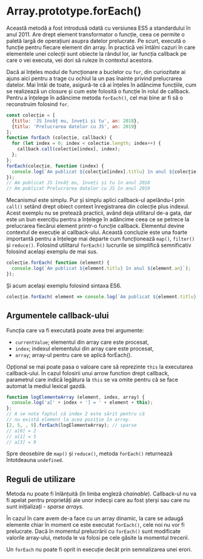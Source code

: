 # Array.prototype.forEach()

Această metodă a fost introdusă odată cu versiunea ES5 a standardului în anul 2011. Are drept element transformator o funcție, ceea ce permite o paletă largă de operațiuni asupra datelor prelucrate. Pe scurt, execută o funcție pentru fiecare element din array.
În practică vei întâlni cazuri în care elementele unei colecții sunt obiecte la rândul lor, iar funcția callback pe care o vei executa, vei dori să ruleze în contextul acestora.

Dacă ai înțeles modul de funcționare a buclelor cu `for`, din curiozitate ai ajuns aici pentru a trage cu ochiul la un pas înainte privind prelucrarea datelor. Mai întâi de toate, asigură-te că ai înțeles în adâncime funcțiile, cum se realizează un closure și cum este folosită o funcție în rolul de callback. Pentru a înțelege în adâncime metoda `forEach()`, cel mai bine ar fi să o reconstruim folosind `for`.

```javascript
const colecție = [
  {titlu: 'JS învăț eu, înveți și tu', an: 2018},
  {titlu: 'Prelucrarea datelor cu JS', an: 2019}
];
function forEach (colectie, callback) {
  for (let index = 0; index < colectie.length; index++) {
    callback.call(colectie[index], index);
  };
};
forEach(colecție, function (index) {
  console.log(`Am publicat ${colecție[index].titlu} în anul ${colecție[index].an}`);
});
// Am publicat JS învăț eu, înveți și tu în anul 2018
// Am publicat Prelucrarea datelor cu JS în anul 2019
```

Mecanismul este simplu. Pur și simplu aplici callback-ul apelându-l prin `call()` setând drept obiect context înregistrarea din colecție plus indexul. Acest exemplu nu se pretează practicii, având deja utilitarul de-a gata, dar este un bun exercițiu pentru a înțelege în adâncime ceea ce se petrece la prelucrarea fiecărui element printr-o funcție callback. Elementul devine contextul de execuție al callback-ului. Această concluzie este una foarte importantă pentru a înțelege mai departe cum funcționează `map()`, `filter()` și `reduce()`.
Folosind utilitarul `forEach()` lucrurile se simplifică semnificativ folosind același exemplu de mai sus.

```javascript
colecție.forEach( function (element) {
  console.log(`Am publicat ${element.titlu} în anul ${element.an}`);
});
```

Și acum același exemplu folosind sintaxa ES6.

```javascript
colecție.forEach( element => console.log(`Am publicat ${element.titlu} în anul ${element.an}`) );
```

## Argumentele callback-ului

Funcția care va fi executată poate avea trei argumente:

-   `currentValue`; elementul din array care este procesat,
-   `index`; indexul elementului din array care este procesat,
-   `array`; array-ul pentru care se aplică forEach().

Opțional se mai poate pasa o valoare care să reprezinte `this` la executarea callback-ului. În cazul folosirii unui arrow function drept callback, parametrul care indică legătura la `this` se va omite pentru că se face automat la mediul lexical gazdă.

```javascript
function logElementeArray (element, index, array) {
  console.log('a[' + index + '] = ' + element + this);
};
// A se nota faptul că index 2 este sărit pentru că
// nu există element la acea poziție în array.
[2, 5, , 9].forEach(logElementeArray); // sparse
// a[0] = 2
// a[1] = 5
// a[3] = 9
```

 Spre deosebire de `map()` și `reduce()`, metoda `forEach()` returnează întotdeauna `undefined`.

## Reguli de utilizare

Metoda nu poate fi înlănțuită (în limba engleză *chainable*). Callback-ul nu va fi apelat pentru proprietăți ale unor indecși care au fost șterși sau care nu sunt inițializați - *sparse arrays*.

În cazul în care avem de-a face cu un array dinamic, la care se adaugă elemente chiar în moment ce este executat `forEach()`, cele noi nu vor fi prelucrate. Dacă în momentul prelucrării cu `forEach()` sunt modificate valorile array-ului, metoda le va folosi pe cele găsite la momentul *trecerii*.

Un `forEach` nu poate fi oprit in execuție decât prin semnalizarea unei erori.
